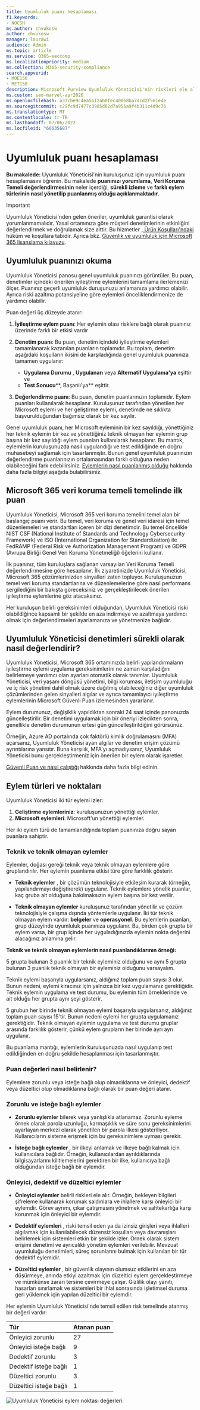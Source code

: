 ```yaml
---
title: Uyumluluk puanı hesaplaması
f1.keywords:
- NOCSH
ms.author: chvukosw
author: chvukosw
manager: laurawi
audience: Admin
ms.topic: article
ms.service: O365-seccomp
ms.localizationpriority: medium
ms.collection: M365-security-compliance
search.appverid:
- MOE150
- MET150
description: Microsoft Purview Uyumluluk Yöneticisi'nin riskleri ele almak ve uyumluluk duruşunuzu geliştirmek için gerçekleştirilen eylemlere göre kişiselleştirilmiş bir puanı nasıl hesapladığını anlayın.
ms.custom: seo-marvel-apr2020
ms.openlocfilehash: a33cbe9c4ea5b12ab0fec40068ba7dcd2f561e4e
ms.sourcegitcommit: c29fc9d7477c3985d02d7a956a9f4b311c4d9c76
ms.translationtype: MT
ms.contentlocale: tr-TR
ms.lasthandoff: 07/06/2022
ms.locfileid: "66635687"
---
```

# <a name="compliance-score-calculation"></a>Uyumluluk puanı hesaplaması

**Bu makalede:** Uyumluluk Yöneticisi'nin kuruluşunuz için uyumluluk puanı hesaplamasını öğrenin. Bu makalede **puanınızı yorumlama**, **Veri Koruma Temeli değerlendirmesinin** neler içerdiği, **sürekli izleme** ve **farklı eylem türlerinin nasıl yönetilip puanlanmış olduğu açıklanmaktadır**.

> [!IMPORTANT]
> Uyumluluk Yöneticisi'nden gelen öneriler, uyumluluk garantisi olarak yorumlanmamalıdır. Yasal ortamınıza göre müşteri denetimlerinin etkinliğini değerlendirmek ve doğrulamak size aittir. Bu hizmetler [, Ürün Koşulları'ndaki](https://go.microsoft.com/fwlink/?linkid=2108910) hüküm ve koşullara tabidir. Ayrıca bkz. [Güvenlik ve uyumluluk için Microsoft 365 lisanslama kılavuzu](/office365/servicedescriptions/microsoft-365-service-descriptions/microsoft-365-tenantlevel-services-licensing-guidance/microsoft-365-security-compliance-licensing-guidance#microsoft-purview-compliance-manager).

## <a name="how-to-read-your-compliance-score"></a>Uyumluluk puanınızı okuma

Uyumluluk Yöneticisi panosu genel uyumluluk puanınızı görüntüler. Bu puan, denetimler içindeki önerilen iyileştirme eylemlerini tamamlama ilerlemenizi ölçer. Puanınız geçerli uyumluluk duruşunuzu anlamanıza yardımcı olabilir. Ayrıca riski azaltma potansiyeline göre eylemleri önceliklendirmenize de yardımcı olabilir.

Puan değeri üç düzeyde atanır:

1. **İyileştirme eylem puanı**: Her eylemin olası risklere bağlı olarak puanınız üzerinde farklı bir etkisi vardır

2. **Denetim puanı**: Bu puan, denetim içindeki iyileştirme eylemleri tamamlanarak kazanılan puanların toplamıdır. Bu toplam, denetim aşağıdaki koşulların ikisini de karşıladığında genel uyumluluk puanınıza tamamen uygulanır:
    - **Uygulama Durumu** , **Uygulanan** veya **Alternatif Uygulama'ya** eşittir ve
    - **Test Sonucu****, Başarılı'ya** eşittir.

3. **Değerlendirme puanı**: Bu puan, denetim puanlarınızın toplamıdır. Eylem puanları kullanılarak hesaplanır. Kuruluşunuz tarafından yönetilen her Microsoft eylemi ve her geliştirme eylemi, denetimde ne sıklıkta başvurulduğundan bağımsız olarak bir kez sayılır.

Genel uyumluluk puanı, her Microsoft eyleminin bir kez sayıldığı, yönettiğiniz her teknik eylemin bir kez ve yönettiğiniz teknik olmayan her eylemin grup başına bir kez sayıldığı eylem puanları kullanılarak hesaplanır. Bu mantık, eylemlerin kuruluşunuzda nasıl uygulandığı ve test edildiğinde en doğru muhasebeyi sağlamak için tasarlanmıştır. Bunun genel uyumluluk puanınızın değerlendirme puanlarınızın ortalamasından farklı olduğuna neden olabileceğini fark edebilirsiniz. [Eylemlerin nasıl puanlanmış olduğu](#action-types-and-points) hakkında daha fazla bilgiyi aşağıda bulabilirsiniz.

## <a name="initial-score-based-on-microsoft-365-data-protection-baseline"></a>Microsoft 365 veri koruma temeli temelinde ilk puan
  
Uyumluluk Yöneticisi, Microsoft 365 veri koruma temelini temel alan bir başlangıç puanı verir. Bu temel, veri koruma ve genel veri idaresi için temel düzenlemeleri ve standartları içeren bir dizi denetimdir. Bu temel öncelikle NIST CSF (National Institute of Standards and Technology Cybersecurity Framework) ve ISO (International Organization for Standardization) ile FedRAMP (Federal Risk ve Authorization Management Program) ve GDPR (Avrupa Birliği Genel Veri Koruma Yönetmeliği) öğelerini kullanır.

İlk puanınız, tüm kuruluşlara sağlanan varsayılan Veri Koruma Temeli değerlendirmesine göre hesaplanır. İlk ziyaretinizde Uyumluluk Yöneticisi, Microsoft 365 çözümlerinizden sinyalleri zaten topluyor. Kuruluşunuzun temel veri koruma standartlarına ve düzenlemelerine göre nasıl performans sergilediğini bir bakışta göreceksiniz ve gerçekleştirilecek önerilen iyileştirme eylemlerine göz atacaksınız.

Her kuruluşun belirli gereksinimleri olduğundan, Uyumluluk Yöneticisi riski olabildiğince kapsamlı bir şekilde en aza indirmeye ve azaltmaya yardımcı olmak için değerlendirmeleri ayarlamanıza ve yönetmenize bağlıdır.

## <a name="how-compliance-manager-continuously-assesses-controls"></a>Uyumluluk Yöneticisi denetimleri sürekli olarak nasıl değerlendirir?

Uyumluluk Yöneticisi, Microsoft 365 ortamınızda belirli yapılandırmaların iyileştirme eylemi uygulama gereksinimlerini ne zaman karşıladığını belirlemeye yardımcı olan ayarları otomatik olarak tanımlar. Uyumluluk Yöneticisi, veri yaşam döngüsü yönetimi, bilgi koruması, iletişim uyumluluğu ve iç risk yönetimi dahil olmak üzere dağıtmış olabileceğiniz diğer uyumluluk çözümlerinden gelen sinyalleri algılar ve ayrıca tamamlayıcı iyileştirme eylemlerinin Microsoft Güvenli Puan izlemesinden yararlanır.

Eylem durumunuz, değişiklik yapıldıktan sonraki 24 saat içinde panonuzda güncelleştirilir. Bir denetimi uygulamak için bir öneriyi izledikten sonra, genellikle denetim durumunun ertesi gün güncelleştirildiğini görürsünüz.

Örneğin, Azure AD portalında çok faktörlü kimlik doğrulamasını (MFA) açarsanız, Uyumluluk Yöneticisi ayarı algılar ve denetim erişim çözümü ayrıntılarına yansıtır. Buna karşılık, MFA'yı açmadıysanız, Uyumluluk Yöneticisi bunu gerçekleştirmeniz için önerilen bir eylem olarak işaretler.

[Güvenli Puan ve nasıl çalıştığı](../security/defender/microsoft-secure-score.md) hakkında daha fazla bilgi edinin.
  
## <a name="action-types-and-points"></a>Eylem türleri ve noktaları

Uyumluluk Yöneticisi iki tür eylemi izler:

1. **Geliştirme eylemleriniz**: kuruluşunuzun yönettiği eylemler.
2. **Microsoft eylemleri**: Microsoft'un yönettiği eylemler.

Her iki eylem türü de tamamlandığında toplam puanınıza doğru sayan puanlara sahiptir.

### <a name="technical-and-non-technical-actions"></a>Teknik ve teknik olmayan eylemler

Eylemler, doğası gereği teknik veya teknik olmayan eylemlere göre gruplandırılır. Her eylemin puanlama etkisi türe göre farklılık gösterir.

- **Teknik eylemler** , bir çözümün teknolojisiyle etkileşim kurarak (örneğin, yapılandırmayı değiştirerek) uygulanır. Teknik eylemlere yönelik puanlar, kaç gruba ait olduğuna bakılmaksızın eylem başına bir kez verilir.

- **Teknik olmayan eylemler** kuruluşunuz tarafından yönetilir ve çözüm teknolojisiyle çalışma dışında yöntemlerle uygulanır. İki tür teknik olmayan eylem vardır: **belgeler** ve **operasyonel**. Bu eylemlerin puanları, grup düzeyinde uyumluluk puanınıza uygulanır. Bu, birden çok grupta bir eylem varsa, bir grup içinde her uyguladığınızda eylemin nokta değerini alacağınız anlamına gelir.

**Teknik ve teknik olmayan eylemlerin nasıl puanlandıklarının örneği:**

5 grupta bulunan 3 puanlık bir teknik eyleminiz olduğunu ve aynı 5 grupta bulunan 3 puanlık teknik olmayan bir eyleminiz olduğunu varsayalım.

Teknik eylemi başarıyla uygularsanız, aldığınız toplam puan sayısı 3 olur. Bunun nedeni, eylemi kiracınız için yalnızca bir kez uygulamanız gerektiğidir. Teknik eylemin uygulama ve test durumu, bu eylemin tüm örneklerinde ve ait olduğu her grupta aynı şeyi gösterir.

5 grubun her birinde teknik olmayan eylemi başarıyla uygularsanız, aldığınız toplam puan sayısı 15'tir. Bunun nedeni eylemi her grupta uygulamanız gerektiğidir. Teknik olmayan eylemin uygulama ve test durumu gruplar arasında farklılık gösterir, çünkü eylem grupların her birinde ayrı ayrı uygulanır.

Bu puanlama mantığı, eylemlerin kuruluşunuzda nasıl uygulanıp test edildiğinden en doğru şekilde hesaplanması için tasarlanmıştır.

### <a name="how-score-values-are-determined"></a>Puan değerleri nasıl belirlenir?

Eylemlere zorunlu veya isteğe bağlı olup olmadıklarına ve önleyici, dedektif veya düzeltici olup olmadıklarına bağlı olarak bir puan değeri atanır.

### <a name="mandatory-and-discretionary-actions"></a>Zorunlu ve isteğe bağlı eylemler

- **Zorunlu eylemler** bilerek veya yanlışlıkla atlanamaz. Zorunlu eyleme örnek olarak parola uzunluğu, karmaşıklık ve süre sonu gereksinimlerini ayarlayan merkezi olarak yönetilen bir parola ilkesi gösteriliyor. Kullanıcıların sisteme erişmek için bu gereksinimlere uyması gerekir.
  
- **İsteğe bağlı eylemler** , bir ilkeyi anlamak ve ilkeye bağlı kalmak için kullanıcılara bağlıdır. Örneğin, kullanıcılardan ayrıldıklarında bilgisayarlarını kilitlemelerini gerektiren bir ilke, kullanıcıya bağlı olduğundan isteğe bağlı bir eylemdir.
  
### <a name="preventative-detective-and-corrective-actions"></a>Önleyici, dedektif ve düzeltici eylemler
  
- **Önleyici eylemler** belirli riskleri ele alır. Örneğin, bekleyen bilgileri şifreleme kullanarak korumak saldırılara ve ihlallere karşı önleyici bir eylemdir. Görev ayrımı, çıkar çatışmasını yönetmek ve sahtekarlığa karşı korunmak için önleyici bir eylemdir.
  
- **Dedektif eylemleri** , riski temsil eden ya da izinsiz girişleri veya ihlalleri algılamak için kullanılabilecek düzensiz koşulları veya davranışları belirlemek için sistemleri etkin bir şekilde izler. Örnek olarak sistem erişimi denetimi ve ayrıcalıklı yönetim eylemleri verilebilir. Mevzuat uyumluluğu denetimleri, süreç sorunlarını bulmak için kullanılan bir tür dedektif eylemidir.
  
- **Düzeltici eylemler** , bir güvenlik olayının olumsuz etkilerini en aza düşürmeye, anında etkiyi azaltmak için düzeltici eylem gerçekleştirmeye ve mümkünse zararı tersine çevirmeye çalışır. Gizlilik olayı yanıtı, hasarları sınırlamak ve sistemleri bir ihlal sonrasında işletimsel duruma geri yüklemek için yapılan düzeltici bir eylemdir.
  
Her eylemin Uyumluluk Yöneticisi'nde temsil edilen risk temelinde atanmış bir değeri vardır:

|**Tür**|**Atanan puan**|
|:-----|:-----|
| Önleyici zorunlu | 27 |
| Önleyici isteğe bağlı | 9 |
| Dedektif zorunlu | 3 |
| Dedektif isteğe bağlı | 1 |
| Düzeltici zorunlu | 3 |
| Düzeltici isteğe bağlı | 1 |
  
![Uyumluluk Yöneticisi eylem noktası değerleri.](../media/compliance-score-action-scoring.png "Uyumluluk Yöneticisi eylem noktası değerleri")
